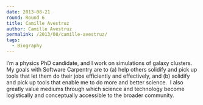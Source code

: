 ```yaml
---
date: 2013-08-21
round: Round 6
title: Camille Avestruz
author: Camille Avestruz
permalink: /2013/08/camille-avestruz/
tags:
  - Biography
---
```

I&#8217;m a physics PhD candidate, and I work on simulations of galaxy clusters.  My goals with Software Carpentry are to (a) help others solidify and pick up tools that let them do their jobs efficiently and effectively, and (b) solidify and pick up tools that enable me to do more and better science.  I also greatly value mediums through which science and technology become logistically and conceptually accessible to the broader community.
